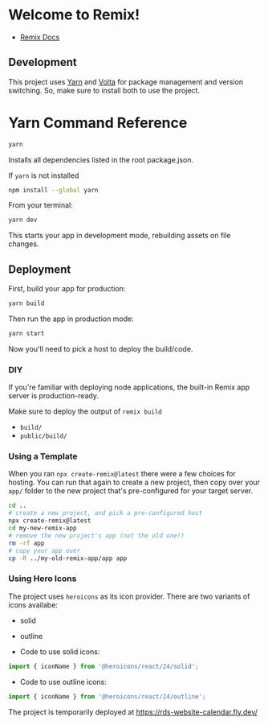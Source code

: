 # Welcome to Remix!

- [Remix Docs](https://remix.run/docs)

## Development

This project uses [Yarn](https://yarnpkg.com/getting-started) and [Volta](https://docs.volta.sh/guide/) for package management and version switching.
So, make sure to install both to use the project.

# Yarn Command Reference

```sh
yarn
```

Installs all dependencies listed in the root package.json.

If `yarn` is not installed

```sh
npm install --global yarn
```

From your terminal:

```sh
yarn dev
```

This starts your app in development mode, rebuilding assets on file changes.

## Deployment

First, build your app for production:

```sh
yarn build
```

Then run the app in production mode:

```sh
yarn start
```

Now you'll need to pick a host to deploy the build/code.

### DIY

If you're familiar with deploying node applications, the built-in Remix app server is production-ready.

Make sure to deploy the output of `remix build`

- `build/`
- `public/build/`

### Using a Template

When you ran `npx create-remix@latest` there were a few choices for hosting. You can run that again to create a new project, then copy over your `app/` folder to the new project that's pre-configured for your target server.

```sh
cd ..
# create a new project, and pick a pre-configured host
npx create-remix@latest
cd my-new-remix-app
# remove the new project's app (not the old one!)
rm -rf app
# copy your app over
cp -R ../my-old-remix-app/app app
```

### Using Hero Icons

The project uses `heroicons` as its icon provider.
There are two variants of icons availabe:

- solid
- outline

- Code to use solid icons:

```js
import { iconName } from '@heroicons/react/24/solid';
```

- Code to use outline icons:

```js
import { iconName } from '@heroicons/react/24/outline';
```

The project is temporarily deployed at
https://rds-website-calendar.fly.dev/

